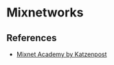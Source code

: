 # Mixnetworks

## References

* [Mixnet Academy by Katzenpost](https://katzenpost.mixnetworks.org/docs/mixnet_academy/syllabus.html)